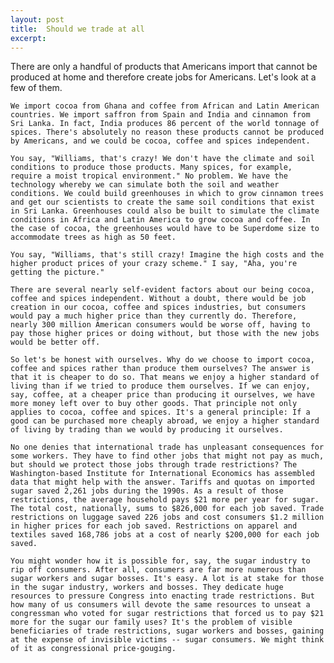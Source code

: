 ```yaml
---
layout: post
title:  Should we trade at all
excerpt:
---
```




            

    

            

There are only a handful of products that Americans import that cannot be produced at home and therefore create jobs for Americans. Let's look at a few of them.

	We import cocoa from Ghana and coffee from African and Latin American countries. We import saffron from Spain and India and cinnamon from Sri Lanka. In fact, India produces 86 percent of the world tonnage of spices. There's absolutely no reason these products cannot be produced by Americans, and we could be cocoa, coffee and spices independent. 

	You say, "Williams, that's crazy! We don't have the climate and soil conditions to produce those products. Many spices, for example, require a moist tropical environment." No problem. We have the technology whereby we can simulate both the soil and weather conditions. We could build greenhouses in which to grow cinnamon trees and get our scientists to create the same soil conditions that exist in Sri Lanka. Greenhouses could also be built to simulate the climate conditions in Africa and Latin America to grow cocoa and coffee. In the case of cocoa, the greenhouses would have to be Superdome size to accommodate trees as high as 50 feet.

	You say, "Williams, that's still crazy! Imagine the high costs and the higher product prices of your crazy scheme." I say, "Aha, you're getting the picture."

	There are several nearly self-evident factors about our being cocoa, coffee and spices independent. Without a doubt, there would be job creation in our cocoa, coffee and spices industries, but consumers would pay a much higher price than they currently do. Therefore, nearly 300 million American consumers would be worse off, having to pay those higher prices or doing without, but those with the new jobs would be better off.

	So let's be honest with ourselves. Why do we choose to import cocoa, coffee and spices rather than produce them ourselves? The answer is that it is cheaper to do so. That means we enjoy a higher standard of living than if we tried to produce them ourselves. If we can enjoy, say, coffee, at a cheaper price than producing it ourselves, we have more money left over to buy other goods. That principle not only applies to cocoa, coffee and spices. It's a general principle: If a good can be purchased more cheaply abroad, we enjoy a higher standard of living by trading than we would by producing it ourselves.

	No one denies that international trade has unpleasant consequences for some workers. They have to find other jobs that might not pay as much, but should we protect those jobs through trade restrictions? The Washington-based Institute for International Economics has assembled data that might help with the answer. Tariffs and quotas on imported sugar saved 2,261 jobs during the 1990s. As a result of those restrictions, the average household pays $21 more per year for sugar. The total cost, nationally, sums to $826,000 for each job saved. Trade restrictions on luggage saved 226 jobs and cost consumers $1.2 million in higher prices for each job saved. Restrictions on apparel and textiles saved 168,786 jobs at a cost of nearly $200,000 for each job saved.

	You might wonder how it is possible for, say, the sugar industry to rip off consumers. After all, consumers are far more numerous than sugar workers and sugar bosses. It's easy. A lot is at stake for those in the sugar industry, workers and bosses. They dedicate huge resources to pressure Congress into enacting trade restrictions. But how many of us consumers will devote the same resources to unseat a congressman who voted for sugar restrictions that forced us to pay $21 more for the sugar our family uses? It's the problem of visible beneficiaries of trade restrictions, sugar workers and bosses, gaining at the expense of invisible victims -- sugar consumers. We might think of it as congressional price-gouging.

        
